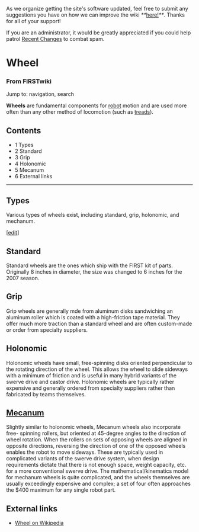As we organize getting the site's software updated, feel free to submit any
suggestions you have on how we can improve the wiki
_**_[here!](/index.php/User:Hallry/Suggestions "User:Hallry/Suggestions"
)_**_. Thanks for all of your support!

If you are an administrator, it would be greatly appreciated if you could help
patrol [Recent Changes](/index.php/Special:Recentchanges
"Special:Recentchanges" ) to combat spam.

# Wheel

### From FIRSTwiki

Jump to: navigation, search

**Wheels** are fundamental components for [robot](/index.php/Robot "Robot" ) motion and are used more often than any other method of locomotion (such as [treads](/index.php/Tread "Tread" )). 

## Contents

  * 1 Types
  * 2 Standard
  * 3 Grip
  * 4 Holonomic
  * 5 Mecanum
  * 6 External links  
---  
  

##  Types

Various types of wheels exist, including standard, grip, holonomic, and
mechanum.

[[edit](/index.php?title=Wheel&action=edit&section=2 "Edit section: Standard"
)]

##  Standard

Standard wheels are the ones which ship with the FIRST kit of parts.
Originally 8 inches in diameter, the size was changed to 6 inches for the 2007
season.


##  Grip

Grip wheels are generally mde from aluminum disks sandwiching an aluminum
roller which is coated with a high-friction tape material. They offer much
more traction than a standard wheel and are often custom-made or order from
specialty suppliers.


##  Holonomic

Holonomic wheels have small, free-spinning disks oriented perpendicular to the
rotating direction of the wheel. This allows the wheel to slide sideways with
a minimum of friction and is useful in many hybrid variants of the swerve
drive and castor drive. Holonomic wheels are typically rather expensive and
generally ordered from specialty suppliers rather than fabricated by teams
themselves.


##  [Mecanum](/index.php/Mecanum_wheel "Mecanum wheel" )

Slightly similar to holonomic wheels, Mecanum wheels also incorporate free-
spinning rollers, but oriented at 45-degree angles to the direction of wheel
rotation. When the rollers on sets of opposing wheels are aligned in opposite
directions, reversing the direction of one of the opposed wheels enables the
robot to move sideways. These are typically used in complicated variants of
the swerve drive system, when design requirements dictate that there is not
enough space, weight capacity, etc. for a more conventional swerve drive. The
mathematical/kinematics model for mechanum wheels is quite complicated, and
the wheels themselves are usually exceedingly expensive and complex; a set of
four often approaches the $400 maximum for any single robot part.


##  External links

  * [Wheel on Wikipedia](http://www.wikipedia.org/wiki/Wheel "wikipedia:Wheel" )


